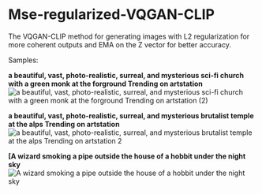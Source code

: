 # Mse-regularized-VQGAN-CLIP
The VQGAN-CLIP method for generating images with L2 regularization for more coherent outputs and EMA on the Z vector for better accuracy.

Samples:

**a beautiful, vast, photo-realistic, surreal, and mysterious sci-fi church with a green monk at the forground  Trending on artstation**
![a beautiful, vast, photo-realistic, surreal, and mysterious sci-fi church with a green monk at the forground  Trending on artstation  (2)](https://user-images.githubusercontent.com/16742856/132496566-6b310f23-7aab-4b4c-9f5f-2dd745ed34d7.png)

**a beautiful, vast, photo-realistic, surreal, and mysterious brutalist temple at the alps  Trending on artstation**
![a beautiful, vast, photo-realistic, surreal, and mysterious brutalist temple at the alps  Trending on artstation 2](https://user-images.githubusercontent.com/16742856/132496863-b1d1a741-c738-40ca-9782-feae1348e322.png)

**[A wizard smoking a pipe outside the house of a hobbit under the night sky**
![A wizard smoking a pipe outside the house of a hobbit under the night sky](https://user-images.githubusercontent.com/16742856/132497133-5ffac7bd-6fc4-496b-84af-f487690afa2d.png)


